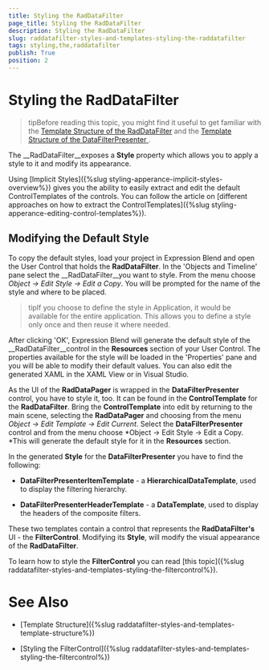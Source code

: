 ```yaml
---
title: Styling the RadDataFilter
page_title: Styling the RadDataFilter
description: Styling the RadDataFilter
slug: raddatafilter-styles-and-templates-styling-the-raddatafilter
tags: styling,the,raddatafilter
publish: True
position: 2
---
```


# Styling the RadDataFilter



>tipBefore reading this topic, you might find it useful to get familiar with the
          [Template Structure of the RadDataFilter](40A684F2-83E5-4F3F-83E0-72359B8E802D#RadDataFilter) and the [
            Template Structure of the DataFilterPresenter
          ](40A684F2-83E5-4F3F-83E0-72359B8E802D#DataFilterPresenter).
        

The __RadDataFilter__exposes a __Style__ property which allows you to apply a style to it and modify its appearance.
      

Using [Implicit Styles]({%slug styling-apperance-implicit-styles-overview%}) gives you the ability to easily extract and edit the default ControlTemplates of the controls. You can follow the article on [different approaches on how to extract the ControlTemplates]({%slug styling-apperance-editing-control-templates%}).
      

## Modifying the Default Style

To copy the default styles, load your project in Expression Blend and open the User Control that holds the __RadDataFilter__. In the 'Objects and Timeline' pane select the __RadDataFilter__you want to style. From the menu choose *Object -> Edit Style -> Edit a Copy*. You will be prompted for the name of the style and where to be placed.
        

>tipIf you choose to define the style in Application, it would be available for the entire application. This allows you to define a style only once and then reuse it where needed.

After clicking 'OK', Expression Blend will generate the default style of the __RadDataFilter__control in the __Resources__ section of your User Control. The properties available for the style will be loaded in the 'Properties' pane and you will be able to modify their default values. You can also edit the generated XAML in the XAML View or in Visual Studio.
        

As the UI of the __RadDataPager__ is wrapped in the __DataFilterPresenter__ control, you have to style it, too. It can be found in the __ControlTemplate__ for the __RadDataFilter__. Bring the __ControlTemplate__ into edit by returning to the main scene, selecting the __RadDataPager__ and choosing from the menu *Object -> Edit Template -> Edit Current*. Select the __DataFilterPresenter__ control and from the menu choose *Object -> Edit Style -> Edit a Copy. *This will generate the default style for it in the __Resources__ section.
        

In the generated __Style__ for the __DataFilterPresenter__ you have to find the following:
        

* __DataFilterPresenterItemTemplate__ - a __HierarchicalDataTemplate__, used to display the filtering hierarchy.
            

* __DataFilterPresenterHeaderTemplate__ - a __DataTemplate__, used to display the headers of the composite filters.
          

These two templates contain a control that represents the __RadDataFilter's__ UI - the __FilterControl__. Modifying its __Style__, will modify the visual appearance of the __RadDataFilter__.
        

To learn how to style the __FilterControl__ you can read [this topic]({%slug raddatafilter-styles-and-templates-styling-the-filtercontrol%}).
        

# See Also

 * [Template Structure]({%slug raddatafilter-styles-and-templates-template-structure%})

 * [Styling the FilterControl]({%slug raddatafilter-styles-and-templates-styling-the-filtercontrol%})
